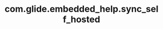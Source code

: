 ---
weight: 1472
layout: page
title: com.glide.embedded_help.sync_self_hosted
description: ""
value: "false"
---